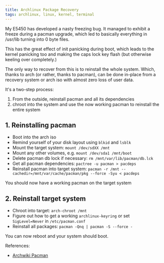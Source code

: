 ```yaml
---
title: Archlinux Package Recovery
tags: archlinux, linux, kernel, terminal
---
```


My E5450 has developed a nasty freezing bug. It managed to exhibit a freeze during a pacman upgrade, which led to basically everything in /usr/lib turning into 0 byte files.

This has the great effect of init panicking during boot, which leads to the kernel panicking too and making the caps lock key flash (but otherwise keeling over completely.)

The only way to recover from this is to reinstall the whole system. Which, thanks to arch (or rather, thanks to pacman), can be done in-place from a recovery system or arch iso with almost zero loss of user data.

It's a two-step process:

1. From the outside, reinstall pacman and all its dependencies
2. chroot into the system and use the now working pacman to reinstall the entire system

## 1. Reinstalling pacman

* Boot into the arch iso
* Remind yourself of your disk layout using `blkid` and `lsblk`
* Mount the target system: `mount /dev/sdXX /mnt`
* Mount any other volumes, e.g. `mount /dev/sda1 /mnt/boot`
* Delete pacman db lock if necessary: `rm /mnt/var/lib/pacman/db.lck`
* Get all pacman dependencies: `pactree -u pacman > pacdeps`
* Reinstall pacman into target system: `pacman -r /mnt --cachedir=/mnt/var/cache/pacman/pkg --force -Syu < pacdeps`

You should now have a working pacman on the target system

## 2. Reinstall target system

* Chroot into target: `arch-chroot /mnt`
* Figure out how to get a working `archlinux-keyring` or set `SigLevel=Never` in `/etc/pacman.conf`
* Reinstall all packages: `pacman -Qnq | pacman -S --force -`

You can now reboot and your system should boot.

References:

* [Archwiki Pacman](https://wiki.archlinux.org/index.php/Pacman)
